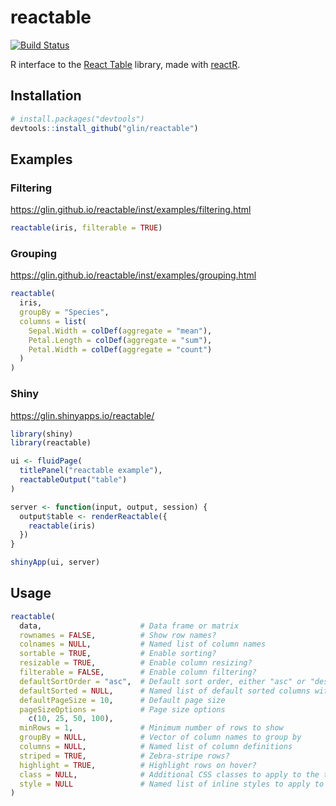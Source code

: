 # reactable

[![Build Status](https://travis-ci.com/glin/reactable.svg?branch=master)](https://travis-ci.com/glin/reactable)

R interface to the [React Table](https://github.com/tannerlinsley/react-table) library,
made with [reactR](https://github.com/react-R/reactR).

## Installation

```r
# install.packages("devtools")
devtools::install_github("glin/reactable")
```

## Examples

### Filtering
https://glin.github.io/reactable/inst/examples/filtering.html

```r
reactable(iris, filterable = TRUE)
```

### Grouping
https://glin.github.io/reactable/inst/examples/grouping.html

```r
reactable(
  iris,
  groupBy = "Species",
  columns = list(
    Sepal.Width = colDef(aggregate = "mean"),
    Petal.Length = colDef(aggregate = "sum"),
    Petal.Width = colDef(aggregate = "count")
  )
)
```

### Shiny
https://glin.shinyapps.io/reactable/

```r
library(shiny)
library(reactable)

ui <- fluidPage(
  titlePanel("reactable example"),
  reactableOutput("table")
)

server <- function(input, output, session) {
  output$table <- renderReactable({
    reactable(iris)
  })
}

shinyApp(ui, server)
```

## Usage
```r
reactable(
  data,                      # Data frame or matrix
  rownames = FALSE,          # Show row names?
  colnames = NULL,           # Named list of column names
  sortable = TRUE,           # Enable sorting?
  resizable = TRUE,          # Enable column resizing?
  filterable = FALSE,        # Enable column filtering?
  defaultSortOrder = "asc",  # Default sort order, either "asc" or "desc"
  defaultSorted = NULL,      # Named list of default sorted columns with "asc" or "desc" order
  defaultPageSize = 10,      # Default page size
  pageSizeOptions =          # Page size options
    c(10, 25, 50, 100), 
  minRows = 1,               # Minimum number of rows to show
  groupBy = NULL,            # Vector of column names to group by
  columns = NULL,            # Named list of column definitions
  striped = TRUE,            # Zebra-stripe rows?
  highlight = TRUE,          # Highlight rows on hover?
  class = NULL,              # Additional CSS classes to apply to the table
  style = NULL               # Named list of inline styles to apply to the table
)
```
